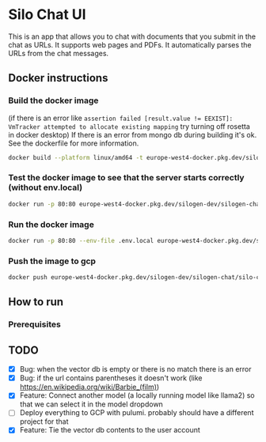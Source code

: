 # Silo Chat UI
This is an app that allows you to chat with documents that you submit in the chat as URLs. It supports web pages and 
PDFs. It automatically parses the URLs from the chat messages.

## Docker instructions

### Build the docker image 
(if there is an error like ```assertion failed [result.value != EEXIST]: VmTracker attempted to allocate existing mapping``` try turning off rosetta in docker desktop)
If there is an error from mongo db during building it's ok. See the dockerfile for more information.
```bash
docker build --platform linux/amd64 -t europe-west4-docker.pkg.dev/silogen-dev/silogen-chat/silo-chat-ui:latest . 2>&1 | tee build.log
```

### Test the docker image to see that the server starts correctly (without env.local)
```bash
docker run -p 80:80 europe-west4-docker.pkg.dev/silogen-dev/silogen-chat/silo-chat-ui:latest
```

### Run the docker image
```bash
docker run -p 80:80 --env-file .env.local europe-west4-docker.pkg.dev/silogen-dev/silogen-chat/silo-chat-ui:latest
```

### Push the image to gcp
```bash
docker push europe-west4-docker.pkg.dev/silogen-dev/silogen-chat/silo-chat-ui:latest
```

## How to run
### Prerequisites

## TODO
- [x] Bug: when the vector db is empty or there is no match there is an error
- [x] Bug: if the url contains parentheses it doesn't work (like https://en.wikipedia.org/wiki/Barbie_(film))
- [x] Feature: Connect another model (a locally running model like llama2) so that we can select it in the model dropdown
- [ ] Deploy everything to GCP with pulumi. probably should have a different project for that
- [x] Feature: Tie the vector db contents to the user account
